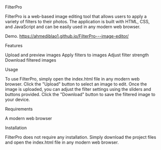 FilterPro

FilterPro is a web-based image editing tool that allows users to apply a variety of filters to their photos. The application is built with HTML, CSS, and JavaScript and can be easily used in any modern web browser.

Demo.
https://ahmediblao1.github.io/FilterPro---image-editor/

Features

Upload and preview images
Apply filters to images
Adjust filter strength
Download filtered images

Usage

To use FilterPro, simply open the index.html file in any modern web browser.
Click the "Upload" button to select an image to edit. Once the image is uploaded,
you can adjust the filter settings using the sliders and buttons provided. Click the "Download" button to save the filtered image to your device.

Requirements

A modern web browser

Installation

FilterPro does not require any installation. Simply download the project files and open the index.html file in any modern web browser.





